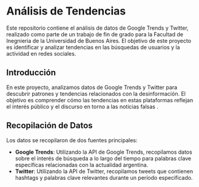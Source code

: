 # Análisis de Tendencias

Este repositorio contiene el análisis de datos de Google Trends y Twitter, realizado como parte de un trabajo de fin de grado para la Facultad de Inegnieria de la Universidad de Buenos Aires. El objetivo de este proyecto es identificar y analizar tendencias en las búsquedas de usuarios y la actividad en redes sociales.


## Introducción
En este proyecto, analizamos datos de Google Trends y Twitter para descubrir patrones y tendencias relacionados con la desinformación. El objetivo es comprender cómo las tendencias en estas plataformas reflejan el interés público y el discurso en torno a las noticias falsas .

## Recopilación de Datos
Los datos se recopilaron de dos fuentes principales:

* **Google Trends**: Utilizando la API de Google Trends, recopilamos datos sobre el interés de búsqueda a lo largo del tiempo para palabras clave específicas relacionadas con la actualidad argentina.
* **Twitter**: Utilizando la API de Twitter, recopilamos tweets que contienen hashtags y palabras clave relevantes durante un período especificado.

